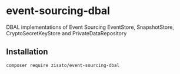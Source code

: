 # event-sourcing-dbal
DBAL implementations of Event Sourcing EventStore, SnapshotStore, CryptoSecretKeyStore and PrivateDataRepository

## Installation
```
composer require zisato/event-sourcing-dbal
```